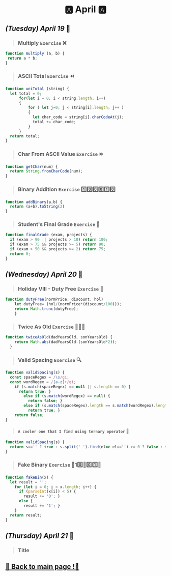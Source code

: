 <h1 align="center">🅰️ April 🅰️</h1>

## _(Tuesday) April 19_ 📢

>### Multiply `Exercise` ❌
```javascript
function multiply (a, b) {
 return a * b;
}
```
>### ASCII Total `Exercise` ⏪
```javascript
function uniTotal (string) {
  let total = 0;
      for(let i = 0; i < string.length; i++) 
      {
          for ( let j=0; j < string[i].length; j++ ) 
          {
            let char_code = string[i].charCodeAt(j);
            total += char_code;
          }
      }
  return total;
} 
```

>### Char From ASCII Value `Exercise` ⏩
```javascript
function getChar(num) {
  return String.fromCharCode(num);
}
```
 
>### Binary Addition `Exercise` 1️⃣0️⃣0️⃣0️⃣1️⃣0️⃣
```javascript
function addBinary(a,b) {
  return (a+b).toString(2)
}
```

>### Student's Final Grade `Exercise` 💯
```javascript
function finalGrade (exam, projects) {
  if (exam > 90 || projects > 10) return 100;
  if (exam > 75 && projects >= 5) return 90;
  if (exam > 50 && projects >= 2) return 75;
  return 0; 
}
```

## _(Wednesday) April 20_ 📢

>### Holiday VIII - Duty Free `Exercise` 🍹
```javascript
function dutyFree(normPrice, discount, hol) 
    let dutyFree= (hol/(normPrice*(discount/100)));
    return Math.trunc(dutyFree);
    }
```

>### Twice As Old `Exercise` 👨👦👴
```javascript
function twiceAsOld(dadYearsOld, sonYearsOld) {
    return Math.abs(dadYearsOld-(sonYearsOld*2));
  }
```

>### Valid Spacing `Exercise` 🔍
```javascript
function validSpacing(s) {
  const spaceRegex = /\s/gi;
  const wordRegex = /[a-z]+/gi;
    if (s.match(spaceRegex) == null || s.length == 0) {
      return true; } 
        else if (s.match(wordRegex) == null) {
          return false; } 
        else if (s.match(spaceRegex).length == s.match(wordRegex).length - 1) {
          return true; }
    return false;
}
```
>#### `A cooler one that I find using ternary operator` 🔎
```javascript
function validSpacing(s) {
  return s=='' ? true : s.split(' ').find(el=> el=='') >= 0 ? false : true
}
```

>### Fake Binary `Exercise` 👻1️0️⃣👻0️⃣1️⃣👻
```javascript
function fakeBin(x) {
  let result = '';
    for (let i = 0; i < x.length; i++) {
      if (parseInt(x[i]) < 5) {
        result += '0'; }
      else {
        result += '1'; }
    }
  return result;
}
```

## _(Thursday) April 21_ 📢

>### Title

## [📎 Back to main page !📎](/home/readAura.md)
